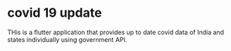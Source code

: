 # covid 19 update

THis is a flutter application that provides up to date covid data of India and states individually using
government API. 
